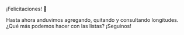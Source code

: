 ¡Felicitaciones! :clap:

Hasta ahora anduvimos agregando, quitando y consultando longitudes. ¿Qué más podemos hacer con las listas? ¡Seguinos!